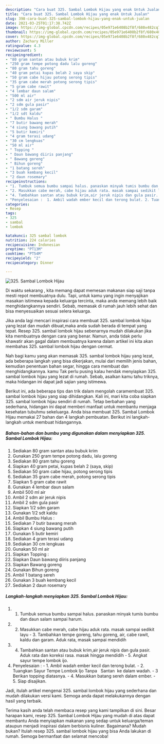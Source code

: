 ```yaml
---
description: "Cara buat 325. Sambal Lombok Hijau yang enak Untuk Jualan"
title: "Cara buat 325. Sambal Lombok Hijau yang enak Untuk Jualan"
slug: 398-cara-buat-325-sambal-lombok-hijau-yang-enak-untuk-jualan
date: 2021-03-25T01:17:38.742Z
image: https://img-global.cpcdn.com/recipes/05e971e6408b2f8f/680x482cq70/325-sambal-lombok-hijau-foto-resep-utama.jpg
thumbnail: https://img-global.cpcdn.com/recipes/05e971e6408b2f8f/680x482cq70/325-sambal-lombok-hijau-foto-resep-utama.jpg
cover: https://img-global.cpcdn.com/recipes/05e971e6408b2f8f/680x482cq70/325-sambal-lombok-hijau-foto-resep-utama.jpg
author: Zachary Miller
ratingvalue: 4.3
reviewcount: 5
recipeingredient:
- "80 gram santan atau bubuk krim"
- "250 gram tempe potong dadu lalu goreng"
- "80 gram tahu goreng"
- "40 gram petai kupas belah 2 saya skip"
- "50 gram cabe hijau potong serong tipis"
- "35 gram cabe merah potong serong tipis"
- "5 gram cabe rawit"
- "4 lembar daun salam"
- "500 ml air"
- "2 sdm air jeruk nipis"
- "2 sdm gula pasir"
- "1/2 sdm garam"
- "1/2 sdt kaldu"
- " Bumbu Halus "
- "7 butir bawang merah"
- "4 siung bawang putih"
- "5 butir kemiri"
- "4 gram terasi udang"
- "30 cm lengkuas"
- "50 ml air"
- " Topping "
- " Daun bawang diiris panjang"
- " Bawang goreng"
- " Bihun goreng"
- "1 batang sereh"
- "3 buah kembang kecil"
- "2 daun rosemary"
recipeinstructions:
- "1. Tumbuk semua bumbu sampai halus. panaskan minyak tumis bumbu dan daun salam sampai harum."
- "2. Masukkan cabe merah, cabe hijau aduk rata. masak sampai sedikit layu 3. Tambahkan tempe goreng, tahu goreng, air, cabe rawit, kaldu dan garam. Aduk rata, masak sampai mendidih"
- "4. Tambahkan santan atau bubuk krim,air jeruk nipis dan gula pasir. Aduk rata dan koreksi rasa. masak hingga mendidih 5. Angkat sayur tempe lombok ijo."
- "Penyelesaian :  1. Ambil wadah ember kecil dan terong bulat. 2. Tuangkan Sayur Tempe Lombok Ijo Tanpa   Santan  ke dalam wadah. 3 Berikan topping diatasnya. 4. Masukkan batang sereh dalam ember. 5. Siap disajikan."
categories:
- Resep
tags:
- 325
- sambal
- lombok

katakunci: 325 sambal lombok 
nutrition: 224 calories
recipecuisine: Indonesian
preptime: "PT13M"
cooktime: "PT54M"
recipeyield: "2"
recipecategory: Dinner

---
```



![325. Sambal Lombok Hijau](https://img-global.cpcdn.com/recipes/05e971e6408b2f8f/680x482cq70/325-sambal-lombok-hijau-foto-resep-utama.jpg)

Di waktu  sekarang , kita memang dapat memesan makanan siap saji tanpa mesti repot membuatnya dulu. Tapi, untuk kamu yang ingin menyajikan masakan istimewa kepada keluarga tercinta, maka anda memang lebih baik menghidangkannya sendiri. Sebab, memasak di rumah jauh lebih sehat dan bisa menyesuaikan sesuai selera keluarga.

Jika anda lagi mencari inspirasi cara membuat 325. sambal lombok hijau yang lezat dan mudah dibuat,maka anda sudah berada di tempat yang tepat. Resep 325. sambal lombok hijau  sebenarnya mudah dilakukan jika kita membuatnya dengan cara yang benar. Namun, anda tidak perlu khawatir akan gagal dalam membuatnya 
karena dalam artikel ini kita akan membahas 325. sambal lombok hijau dengan cermat.  



Nah bagi kamu yang akan memasak 325. sambal lombok hijau yang lezat, ada beberapa langkah yang bisa dikerjakan, mulai dari memilih jenis bahan, kemudian penentuan bahan segar, hingga cara membuat dan menghidangkannya. kamu Tak perlu pusing kalau hendak menyiapkan 325. sambal lombok hijau yang lezat di rumah. Sebab, asalkan kamu  tahu triknya, maka hidangan ini dapat jadi sajian yang istimewa.

Berikut ini, ada beberapa tips dan trik dalam mengolah caramembuat 325. sambal lombok hijau yang siap dihidangkan. Kali ini, mari kita coba siapkan 325. sambal lombok hijau sendiri di rumah. Tetap berbahan yang sederhana, hidangan ini dapat memberi manfaat untuk membantu menjaga kesehatan tubuhmu sekeluarga. Anda bisa membuat 325. Sambal Lombok Hijau memakai 27 bahan dan 4 langkah pembuatan. Berikut ini langkah-langkah untuk membuat hidangannya.

<!--inarticleads1-->

##### Bahan-bahan dan bumbu yang digunakan dalam menyiapkan 325. Sambal Lombok Hijau:

1. Sediakan 80 gram santan atau bubuk krim
1. Gunakan 250 gram tempe potong dadu, lalu goreng
1. Sediakan 80 gram tahu goreng
1. Siapkan 40 gram petai, kupas belah 2 (saya, skip)
1. Sediakan 50 gram cabe hijau, potong serong tipis
1. Sediakan 35 gram cabe merah, potong serong tipis
1. Siapkan 5 gram cabe rawit
1. Gunakan 4 lembar daun salam
1. Ambil 500 ml air
1. Ambil 2 sdm air jeruk nipis
1. Ambil 2 sdm gula pasir
1. Siapkan 1/2 sdm garam
1. Gunakan 1/2 sdt kaldu
1. Ambil  Bumbu Halus :
1. Sediakan 7 butir bawang merah
1. Siapkan 4 siung bawang putih
1. Gunakan 5 butir kemiri
1. Sediakan 4 gram terasi udang
1. Sediakan 30 cm lengkuas
1. Gunakan 50 ml air
1. Siapkan  Topping :
1. Siapkan  Daun bawang diiris panjang
1. Siapkan  Bawang goreng
1. Gunakan  Bihun goreng
1. Ambil 1 batang sereh
1. Gunakan 3 buah kembang kecil
1. Sediakan 2 daun rosemary




<!--inarticleads2-->

##### Langkah-langkah menyiapkan 325. Sambal Lombok Hijau:

1. 1. Tumbuk semua bumbu sampai halus. panaskan minyak tumis bumbu dan daun salam sampai harum.
1. 2. Masukkan cabe merah, cabe hijau aduk rata. masak sampai sedikit layu - 3. Tambahkan tempe goreng, tahu goreng, air, cabe rawit, kaldu dan garam. Aduk rata, masak sampai mendidih
1. 4. Tambahkan santan atau bubuk krim,air jeruk nipis dan gula pasir. Aduk rata dan koreksi rasa. masak hingga mendidih - 5. Angkat sayur tempe lombok ijo.
1. Penyelesaian :  - 1. Ambil wadah ember kecil dan terong bulat. - 2. Tuangkan Sayur Tempe Lombok Ijo Tanpa   Santan  ke dalam wadah. - 3 Berikan topping diatasnya. - 4. Masukkan batang sereh dalam ember. - 5. Siap disajikan.




Jadi, itulah artikel mengenai  325. sambal lombok hijau  yang sederhana dan mudah dilakukan versi kami. Semoga anda dapat melakukannya dengan hasil yang terbaik. 

Terima kasih anda telah membaca resep yang kami tampilkan di sini. Besar harapan kami, resep  325. Sambal Lombok Hijau yang mudah di atas dapat membantu Anda menyiapkan makanan yang sedap untuk keluarga/teman ataupun menjadi inspirasi dalam berbisnis kuliner. Bagaimana? Mudah bukan? Itulah resep 325. sambal lombok hijau yang bisa Anda lakukan di rumah. Semoga bermanfaat dan selamat mencoba!

